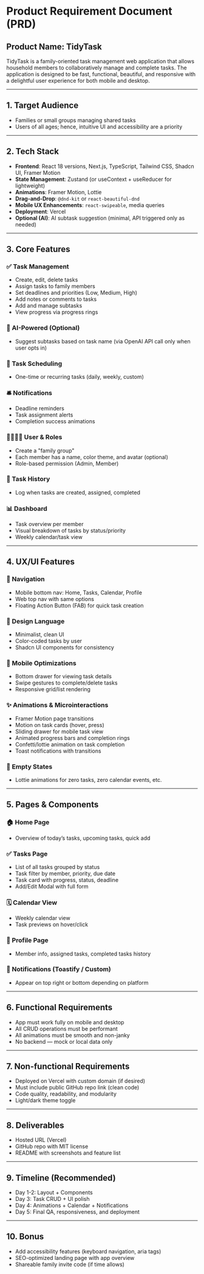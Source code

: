 # Product Requirement Document (PRD)

## Product Name: TidyTask

TidyTask is a family-oriented task management web application that allows household members to collaboratively manage and complete tasks. The application is designed to be fast, functional, beautiful, and responsive with a delightful user experience for both mobile and desktop.

---

## 1. Target Audience
- Families or small groups managing shared tasks
- Users of all ages; hence, intuitive UI and accessibility are a priority

---

## 2. Tech Stack
- **Frontend**: React 18 versions, Next.js, TypeScript, Tailwind CSS, Shadcn UI, Framer Motion
- **State Management**: Zustand (or useContext + useReducer for lightweight)
- **Animations**: Framer Motion, Lottie
- **Drag-and-Drop**: `@dnd-kit` or `react-beautiful-dnd`
- **Mobile UX Enhancements**: `react-swipeable`, media queries
- **Deployment**: Vercel
- **Optional (AI)**: AI subtask suggestion (minimal, API triggered only as needed)

---

## 3. Core Features
### ✅ Task Management
- Create, edit, delete tasks
- Assign tasks to family members
- Set deadlines and priorities (Low, Medium, High)
- Add notes or comments to tasks
- Add and manage subtasks
- View progress via progress rings

### 🧠 AI-Powered (Optional)
- Suggest subtasks based on task name (via OpenAI API call only when user opts in)

### 📆 Task Scheduling
- One-time or recurring tasks (daily, weekly, custom)

### 🛎 Notifications
- Deadline reminders
- Task assignment alerts
- Completion success animations

### 👨‍👩‍👧‍👦 User & Roles
- Create a "family group"
- Each member has a name, color theme, and avatar (optional)
- Role-based permission (Admin, Member)

### 🧩 Task History
- Log when tasks are created, assigned, completed

### 📊 Dashboard
- Task overview per member
- Visual breakdown of tasks by status/priority
- Weekly calendar/task view

---

## 4. UX/UI Features
### 🧭 Navigation
- Mobile bottom nav: Home, Tasks, Calendar, Profile
- Web top nav with same options
- Floating Action Button (FAB) for quick task creation

### 🎨 Design Language
- Minimalist, clean UI
- Color-coded tasks by user
- Shadcn UI components for consistency

### 📱 Mobile Optimizations
- Bottom drawer for viewing task details
- Swipe gestures to complete/delete tasks
- Responsive grid/list rendering

### ✨ Animations & Microinteractions
- Framer Motion page transitions
- Motion on task cards (hover, press)
- Sliding drawer for mobile task view
- Animated progress bars and completion rings
- Confetti/lottie animation on task completion
- Toast notifications with transitions

### 📂 Empty States
- Lottie animations for zero tasks, zero calendar events, etc.

---

## 5. Pages & Components
### 🏠 Home Page
- Overview of today’s tasks, upcoming tasks, quick add

### ✅ Tasks Page
- List of all tasks grouped by status
- Task filter by member, priority, due date
- Task card with progress, status, deadline
- Add/Edit Modal with full form

### 🗓 Calendar View
- Weekly calendar view
- Task previews on hover/click

### 👤 Profile Page
- Member info, assigned tasks, completed tasks history

### 🔔 Notifications (Toastify / Custom)
- Appear on top right or bottom depending on platform

---

## 6. Functional Requirements
- App must work fully on mobile and desktop
- All CRUD operations must be performant
- All animations must be smooth and non-janky
- No backend — mock or local data only

---

## 7. Non-functional Requirements
- Deployed on Vercel with custom domain (if desired)
- Must include public GitHub repo link (clean code)
- Code quality, readability, and modularity
- Light/dark theme toggle

---

## 8. Deliverables
- Hosted URL (Vercel)
- GitHub repo with MIT license
- README with screenshots and feature list

---

## 9. Timeline (Recommended)
- Day 1-2: Layout + Components
- Day 3: Task CRUD + UI polish
- Day 4: Animations + Calendar + Notifications
- Day 5: Final QA, responsiveness, and deployment

---

## 10. Bonus
- Add accessibility features (keyboard navigation, aria tags)
- SEO-optimized landing page with app overview
- Shareable family invite code (if time allows)

